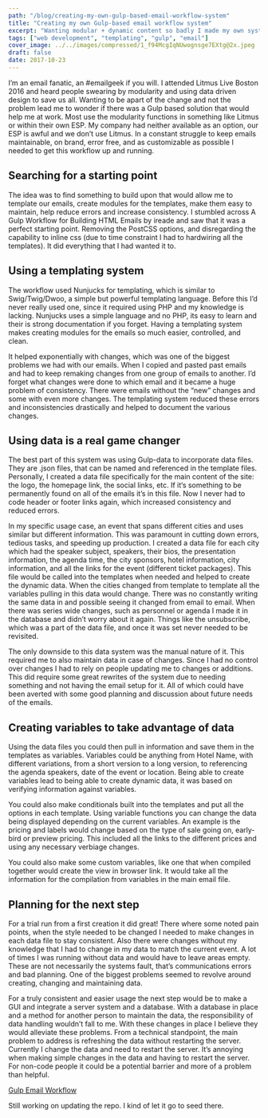```yaml
---
path: "/blog/creating-my-own-gulp-based-email-workflow-system"
title: "Creating my own Gulp-based email workflow system"
excerpt: "Wanting modular + dynamic content so badly I made my own system."
tags: ["web development", "templating", "gulp", "email"]
cover_image: ../../images/compressed/1_f94McgIqNUwognsge7EXtg@2x.jpeg
draft: false
date: 2017-10-23
---
```


I’m an email fanatic, an #emailgeek if you will. I attended Litmus Live Boston 2016 and heard people swearing by modularity and using data driven design to save us all. Wanting to be apart of the change and not the problem lead me to wonder if there was a Gulp based solution that would help me at work. Most use the modularity functions in something like Litmus or within their own ESP. My company had neither available as an option, our ESP is awful and we don’t use Litmus. In a constant struggle to keep emails maintainable, on brand, error free, and as customizable as possible I needed to get this workflow up and running.

## Searching for a starting point

The idea was to find something to build upon that would allow me to template our emails, create modules for the templates, make them easy to maintain, help reduce errors and increase consistency. I stumbled across A Gulp Workflow for Building HTML Emails by ireade and saw that it was a perfect starting point. Removing the PostCSS options, and disregarding the capability to inline css (due to time constraint I had to hardwiring all the templates). It did everything that I had wanted it to.

## Using a templating system

The workflow used Nunjucks for templating, which is similar to Swig/Twig/Dwoo, a simple but powerful templating language. Before this I’d never really used one, since it required using PHP and my knowledge is lacking. Nunjucks uses a simple language and no PHP, its easy to learn and their is strong documentation if you forget. Having a templating system makes creating modules for the emails so much easier, controlled, and clean.

It helped exponentially with changes, which was one of the biggest problems we had with our emails. When I copied and pasted past emails and had to keep remaking changes from one group of emails to another. I’d forget what changes were done to which email and it became a huge problem of consistency. There were emails without the “new” changes and some with even more changes. The templating system reduced these errors and inconsistencies drastically and helped to document the various changes.

## Using data is a real game changer

The best part of this system was using Gulp-data to incorporate data files. They are .json files, that can be named and referenced in the template files. Personally, I created a data file specifically for the main content of the site: the logo, the homepage link, the social links, etc. If it‘s something to be permanently found on all of the emails it’s in this file. Now I never had to code header or footer links again, which increased consistency and reduced errors.

In my specific usage case, an event that spans different cities and uses similar but different information. This was paramount in cutting down errors, tedious tasks, and speeding up production. I created a data file for each city which had the speaker subject, speakers, their bios, the presentation information, the agenda time, the city sponsors, hotel information, city information, and all the links for the event (different ticket packages). This file would be called into the templates when needed and helped to create the dynamic data. When the cities changed from template to template all the variables pulling in this data would change. There was no constantly writing the same data in and possible seeing it changed from email to email. When there was series wide changes, such as personnel or agenda I made it in the database and didn’t worry about it again. Things like the unsubscribe, which was a part of the data file, and once it was set never needed to be revisited.

The only downside to this data system was the manual nature of it. This required me to also maintain data in case of changes. Since I had no control over changes I had to rely on people updating me to changes or additions. This did require some great rewrites of the system due to needing something and not having the email setup for it. All of which could have been averted with some good planning and discussion about future needs of the emails.

## Creating variables to take advantage of data

Using the data files you could then pull in information and save them in the templates as variables. Variables could be anything from Hotel Name, with different variations, from a short version to a long version, to referencing the agenda speakers, date of the event or location. Being able to create variables lead to being able to create dynamic data, it was based on verifying information against variables.

You could also make conditionals built into the templates and put all the options in each template. Using variable functions you can change the data being displayed depending on the current variables. An example is the pricing and labels would change based on the type of sale going on, early-bird or preview pricing. This included all the links to the different prices and using any necessary verbiage changes.

You could also make some custom variables, like one that when compiled together would create the view in browser link. It would take all the information for the compilation from variables in the main email file.

## Planning for the next step

For a trial run from a first creation it did great! There where some noted pain points, when the style needed to be changed I needed to make changes in each data file to stay consistent. Also there were changes without my knowledge that I had to change in my data to match the current event. A lot of times I was running without data and would have to leave areas empty. These are not necessarily the systems fault, that’s communications errors and bad planning. One of the biggest problems seemed to revolve around creating, changing and maintaining data.

For a truly consistent and easier usage the next step would be to make a GUI and integrate a server system and a database. With a database in place and a method for another person to maintain the data, the responsibility of data handling wouldn’t fall to me. With these changes in place I believe they would alleviate these problems. From a technical standpoint, the main problem to address is refreshing the data without restarting the server. Currently I change the data and need to restart the server. It’s annoying when making simple changes in the data and having to restart the server. For non-code people it could be a potential barrier and more of a problem than helpful.

[Gulp Email Workflow](https://github.com/vpugh/Gulp-Email-Workflow)

Still working on updating the repo. I kind of let it go to seed there.
